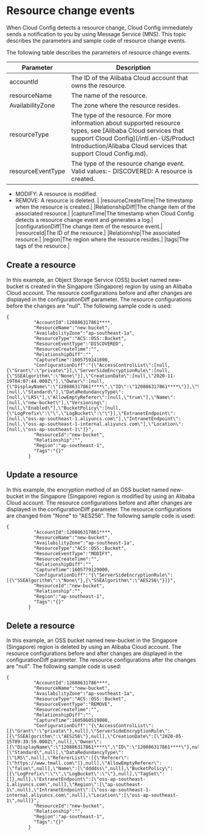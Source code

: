 # Resource change events

When Cloud Config detects a resource change, Cloud Config immediately sends a notification to you by using Message Service \(MNS\). This topic describes the parameters and sample code of resource change events.

The following table describes the parameters of resource change events.

|Parameter|Description|
|---------|-----------|
|accountId|The ID of the Alibaba Cloud account that owns the resource.|
|resourceName|The name of the resource.|
|AvailabilityZone|The zone where the resource resides.|
|resourceType|The type of the resource. For more information about supported resource types, see [Alibaba Cloud services that support Cloud Config](/intl.en-US/Product Introduction/Alibaba Cloud services that support Cloud Config.md).|
|resourceEventType|The type of the resource change event. Valid values:-   DISCOVERED: A resource is created.
-   MODIFY: A resource is modified.
-   REMOVE: A resource is deleted. |
|resourceCreateTime|The timestamp when the resource is created.|
|RelationshipDiff|The change item of the associated resource.|
|captureTime|The timestamp when Cloud Config detects a resource change event and generates a log.|
|configurationDiff|The change item of the resource event.|
|resourceId|The ID of the resource.|
|Relationship|The associated resource.|
|region|The region where the resource resides.|
|tags|The tags of the resource.|

## Create a resource

In this example, an Object Storage Service \(OSS\) bucket named new-bucket is created in the Singapore \(Singapore\) region by using an Alibaba Cloud account. The resource configurations before and after changes are displayed in the configurationDiff parameter. The resource configurations before the changes are "null". The following sample code is used:

```
{
          "AccountId":120886317861****,
          "ResourceName":"new-bucket",
          "AvailabilityZone":"ap-southeast-1a",
          "ResourceType":"ACS::OSS::Bucket",
          "ResourceEventType":"DISCOVERED",
          "ResourceCreateTime":"",
          "RelationshipDiff":"",
          "CaptureTime":1605759241690,
          "ConfigurationDiff":"{\"AccessControlList\":[null,{\"Grant\":\"private\"}],\"ServerSideEncryptionRule\":[null,{\"SSEAlgorithm\":\"None\"}],\"CreationDate\":[null,\"2020-11-19T04:07:44.000Z\"],\"Owner\":[null,{\"DisplayName\":\"120886317861****\",\"ID\":\"120886317861****\"}],\"StorageClass\":[null,\"Standard\"],\"DataRedundancyType\":[null,\"LRS\"],\"AllowEmptyReferer\":[null,\"true\"],\"Name\":[null,\"new-bucket\"],\"Versioning\":[null,\"Enabled\"],\"BucketPolicy\":[null,{\"LogPrefix\":\"\",\"LogBucket\":\"\"}],\"ExtranetEndpoint\":[null,\"oss-ap-southeast-1.aliyuncs.com\"],\"IntranetEndpoint\":[null,\"oss-ap-southeast-1-internal.aliyuncs.com\"],\"Location\":[null,\"oss-ap-southeast-1\"]}",
          "ResourceId":"new-bucket",
          "Relationship":"",
          "Region":"ap-southeast-1",
          "Tags":"{}"
        }
```

## Update a resource

In this example, the encryption method of an OSS bucket named new-bucket in the Singapore \(Singapore\) region is modified by using an Alibaba Cloud account. The resource configurations before and after changes are displayed in the configurationDiff parameter. The resource configurations are changed from "None" to "AES256". The following sample code is used:

```
{
          "AccountId":120886317861****,
          "ResourceName":"new-bucket",
          "AvailabilityZone":"ap-southeast-1a",
          "ResourceType":"ACS::OSS::Bucket",
          "ResourceEventType":"MODIFY",
          "ResourceCreateTime":"",
          "RelationshipDiff":"",
          "CaptureTime":1605779129000,
          "ConfigurationDiff":"{\"ServerSideEncryptionRule\":[{\"SSEAlgorithm\":\"None\"},{\"SSEAlgorithm\":\"AES256\"}]}",
          "ResourceId":"new-bucket",
          "Relationship":"",
          "Region":"ap-southeast-1",
          "Tags":"{}"
        }
```

## Delete a resource

In this example, an OSS bucket named new-bucket in the Singapore \(Singapore\) region is deleted by using an Alibaba Cloud account. The resource configurations before and after changes are displayed in the configurationDiff parameter. The resource configurations after the changes are "null". The following sample code is used:

```
{
          "AccountId":12088631786****,
          "ResourceName":"new-bucket",
          "AvailabilityZone":"ap-southeast-1a",
          "ResourceType":"ACS::OSS::Bucket",
          "ResourceEventType":"REMOVE",
          "ResourceCreateTime":"",
          "RelationshipDiff":"",
          "CaptureTime":1605860519000,
          "ConfigurationDiff":"{\"AccessControlList\":[{\"Grant\":\"private\"},null],\"ServerSideEncryptionRule\":[{\"SSEAlgorithm\":\"AES256\"},null],\"CreationDate\":[\"2020-05-15T09:39:59.000Z\",null],\"Owner\":[{\"DisplayName\":\"120886317861****\",\"ID\":\"120886317861****\"},null],\"StorageClass\":[\"Standard\",null],\"DataRedundancyType\":[\"LRS\",null],\"RefererList\":[{\"Referer\":[\"https://www.tmall.com\"]},null],\"AllowEmptyReferer\":[\"false\",null],\"Name\":[\"ddddss\",null],\"BucketPolicy\":[{\"LogPrefix\":\"\",\"LogBucket\":\"\"},null],\"TagSet\":[]},null],\"ExtranetEndpoint\":[\"oss-ap-southeast-1.aliyuncs.com\",null],\"Region\":[\"ap-southeast-1\",null],\"IntranetEndpoint\":[\"oss-ap-southeast-1-internal.aliyuncs.com\",null],\"Location\":[\"oss-ap-southeast-1\",null]}",
          "ResourceId":"new-bucket",
          "Relationship":"",
          "Region":"ap-southeast-1",
          "Tags":"{}"
        }
```

